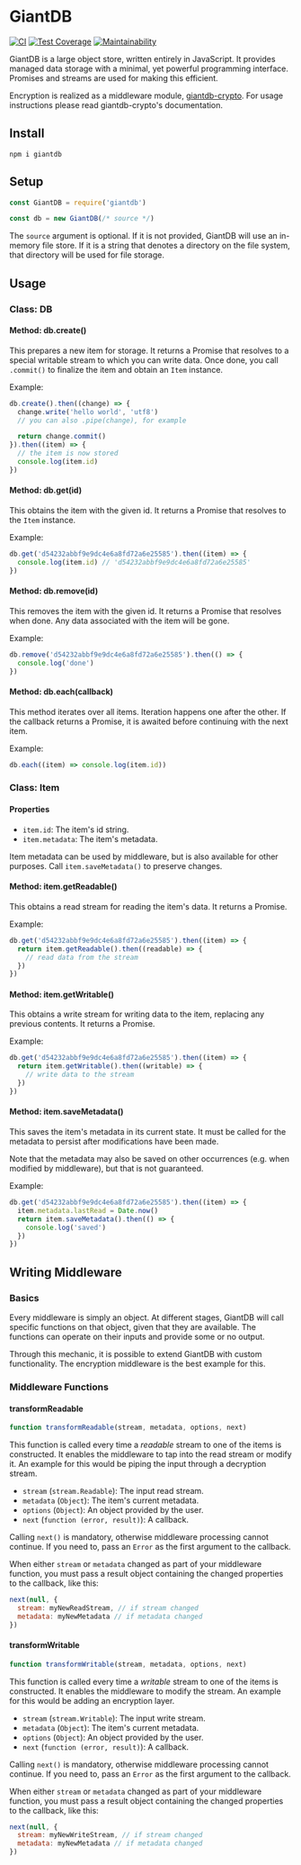 # GiantDB

[![CI](https://github.com/meyfa/giantdb/actions/workflows/main.yml/badge.svg)](https://github.com/meyfa/giantdb/actions/workflows/main.yml)
[![Test Coverage](https://api.codeclimate.com/v1/badges/39ebc35a4b32350a0191/test_coverage)](https://codeclimate.com/github/meyfa/giantdb/test_coverage)
[![Maintainability](https://api.codeclimate.com/v1/badges/39ebc35a4b32350a0191/maintainability)](https://codeclimate.com/github/meyfa/giantdb/maintainability)

GiantDB is a large object store, written entirely in JavaScript. It provides
managed data storage with a minimal, yet powerful programming interface.
Promises and streams are used for making this efficient.

Encryption is realized as a middleware module,
[giantdb-crypto](https://github.com/meyfa/giantdb-crypto). For usage
instructions please read giantdb-crypto's documentation.

## Install

```
npm i giantdb
```

## Setup

```javascript
const GiantDB = require('giantdb')

const db = new GiantDB(/* source */)
```

The `source` argument is optional. If it is not provided, GiantDB will use an
in-memory file store. If it is a string that denotes a directory on the file
system, that directory will be used for file storage.

## Usage

### Class: DB

#### Method: db.create()

This prepares a new item for storage. It returns a Promise that resolves to a
special writable stream to which you can write data. Once done, you call
`.commit()` to finalize the item and obtain an `Item` instance.

Example:

```javascript
db.create().then((change) => {
  change.write('hello world', 'utf8')
  // you can also .pipe(change), for example

  return change.commit()
}).then((item) => {
  // the item is now stored
  console.log(item.id)
})
```

#### Method: db.get(id)

This obtains the item with the given id. It returns a Promise that resolves to
the `Item` instance.

Example:

```javascript
db.get('d54232abbf9e9dc4e6a8fd72a6e25585').then((item) => {
  console.log(item.id) // 'd54232abbf9e9dc4e6a8fd72a6e25585'
})
```

#### Method: db.remove(id)

This removes the item with the given id. It returns a Promise that resolves when
done. Any data associated with the item will be gone.

Example:

```javascript
db.remove('d54232abbf9e9dc4e6a8fd72a6e25585').then(() => {
  console.log('done')
})
```

#### Method: db.each(callback)

This method iterates over all items. Iteration happens one after the other. If
the callback returns a Promise, it is awaited before continuing with the next
item.

Example:

```javascript
db.each((item) => console.log(item.id))
```

### Class: Item

#### Properties

- `item.id`: The item's id string.
- `item.metadata`: The item's metadata.

Item metadata can be used by middleware, but is also available for other
purposes. Call `item.saveMetadata()` to preserve changes.

#### Method: item.getReadable()

This obtains a read stream for reading the item's data. It returns a Promise.

Example:

```javascript
db.get('d54232abbf9e9dc4e6a8fd72a6e25585').then((item) => {
  return item.getReadable().then((readable) => {
    // read data from the stream
  })
})
```

#### Method: item.getWritable()

This obtains a write stream for writing data to the item, replacing any previous
contents. It returns a Promise.

Example:

```javascript
db.get('d54232abbf9e9dc4e6a8fd72a6e25585').then((item) => {
  return item.getWritable().then((writable) => {
    // write data to the stream
  })
})
```

#### Method: item.saveMetadata()

This saves the item's metadata in its current state. It must be called for the
metadata to persist after modifications have been made.

Note that the metadata may also be saved on other occurrences (e.g. when
modified by middleware), but that is not guaranteed.

Example:

```javascript
db.get('d54232abbf9e9dc4e6a8fd72a6e25585').then((item) => {
  item.metadata.lastRead = Date.now()
  return item.saveMetadata().then(() => {
    console.log('saved')
  })
})
```

## Writing Middleware

### Basics

Every middleware is simply an object. At different stages, GiantDB will call
specific functions on that object, given that they are available. The functions
can operate on their inputs and provide some or no output.

Through this mechanic, it is possible to extend GiantDB with custom
functionality. The encryption middleware is the best example for this.

### Middleware Functions

#### transformReadable

```javascript
function transformReadable(stream, metadata, options, next)
```

This function is called every time a *readable* stream to one of the items is
constructed. It enables the middleware to tap into the read stream or modify it.
An example for this would be piping the input through a decryption stream.

- `stream` (`stream.Readable`): The input read stream.
- `metadata` (`Object`): The item's current metadata.
- `options` (`Object`): An object provided by the user.
- `next` (`function (error, result)`): A callback.

Calling `next()` is mandatory, otherwise middleware processing cannot continue.
If you need to, pass an `Error` as the first argument to the callback.

When either `stream` or `metadata` changed as part of your middleware function,
you must pass a result object containing the changed properties to the callback,
like this:

```javascript
next(null, {
  stream: myNewReadStream, // if stream changed
  metadata: myNewMetadata // if metadata changed
})
```

#### transformWritable

```javascript
function transformWritable(stream, metadata, options, next)
```

This function is called every time a *writable* stream to one of the items is
constructed. It enables the middleware to modify the stream.
An example for this would be adding an encryption layer.

- `stream` (`stream.Writable`): The input write stream.
- `metadata` (`Object`): The item's current metadata.
- `options` (`Object`): An object provided by the user.
- `next` (`function (error, result)`): A callback.

Calling `next()` is mandatory, otherwise middleware processing cannot continue.
If you need to, pass an `Error` as the first argument to the callback.

When either `stream` or `metadata` changed as part of your middleware function,
you must pass a result object containing the changed properties to the callback,
like this:

```javascript
next(null, {
  stream: myNewWriteStream, // if stream changed
  metadata: myNewMetadata // if metadata changed
})
```
